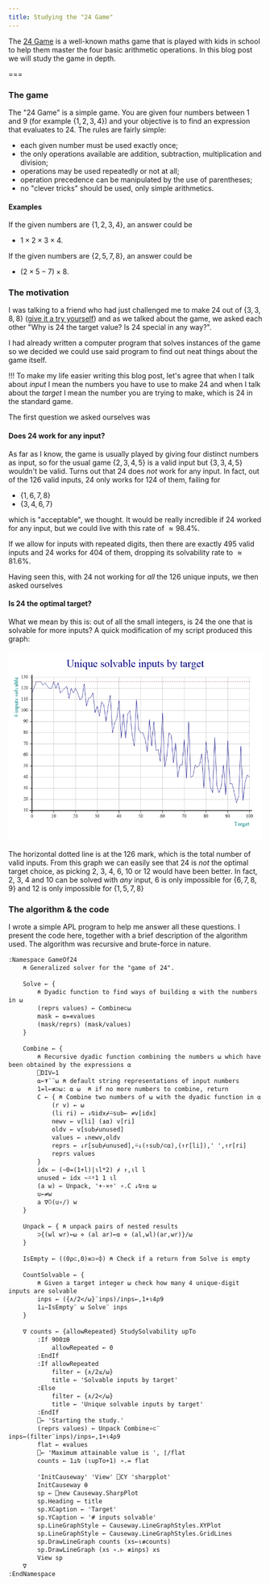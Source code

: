 ```yaml
---
title: Studying the "24 Game"
---
```


The [24 Game][24-game] is a well-known maths game that is played with kids in school to help them master the four basic arithmetic operations. In this blog post we will study the game in depth.

===

### The game

The "24 Game" is a simple game. You are given four numbers between $1$ and $9$ (for example $\{1, 2, 3, 4\}$) and your objective is to find an expression that evaluates to $24$. The rules are fairly simple:

 - each given number must be used exactly once;
 - the only operations available are addition, subtraction, multiplication and division;
 - operations may be used repeatedly or not at all;
 - operation precedence can be manipulated by the use of parentheses;
 - no "clever tricks" should be used, only simple arithmetics.


#### Examples

If the given numbers are $\{1, 2, 3, 4\}$, an answer could be

 - $1 \times 2 \times 3 \times 4$.

If the given numbers are $\{2, 5, 7, 8\}$, an answer could be

 - $(2\times 5 - 7)\times 8$.


### The motivation

I was talking to a friend who had just challenged me to make $24$ out of $\{3, 3, 8, 8\}$ ([give it a try yourself][P020]) and as we talked about the game, we asked each other "Why is $24$ the target value? Is $24$ special in any way?".

I had already written a computer program that solves instances of the game so we decided we could use said program to find out neat things about the game itself.

!!! To make my life easier writing this blog post, let's agree that when I talk about _input_ I mean the numbers you have to use to make $24$ and when I talk about the _target_ I mean the number you are trying to make, which is $24$ in the standard game.

The first question we asked ourselves was

#### Does $24$ work for any input?

As far as I know, the game is usually played by giving four distinct numbers as input, so for the usual game $\{2, 3, 4, 5\}$ is a valid input but $\{3, 3, 4, 5\}$ wouldn't be valid. Turns out that $24$ does _not_ work for any input. In fact, out of the $126$ valid inputs, $24$ only works for $124$ of them, failing for

 - $\{1, 6, 7, 8\}$
 - $\{3, 4, 6, 7\}$

which is "acceptable", we thought. It would be really incredible if $24$ worked for any input, but we could live with this rate of $\approx 98.4\%$.

If we allow for inputs with repeated digits, then there are exactly $495$ valid inputs and $24$ works for $404$ of them, dropping its solvability rate to $\approx 81.6\%$.

Having seen this, with $24$ not working for _all_ the $126$ unique inputs, we then asked ourselves

#### Is $24$ the optimal target?

What we mean by this is: out of all the small integers, is $24$ the one that is solvable for more inputs? A quick modification of my script produced this graph:

![graph showing solvability numbers for all targets from 0 to 100](unique_100.png)

The horizontal dotted line is at the $126$ mark, which is the total number of valid inputs. From this graph we can easily see that $24$ is _not_ the optimal target choice, as picking $2$, $3$, $4$, $6$, $10$ or $12$ would have been better. In fact, $2$, $3$, $4$ and $10$ can be solved with _any_ input, $6$ is only impossible for $\{6, 7, 8, 9\}$ and $12$ is only impossible for $\{1, 5, 7, 8\}$

### The algorithm & the code

I wrote a simple APL program to help me answer all these questions. I present the code here, together with a brief description of the algorithm used. The algorithm was recursive and brute-force in nature.

```apl
:Namespace GameOf24
    ⍝ Generalized solver for the "game of 24".

    Solve ← {
        ⍝ Dyadic function to find ways of building ⍺ with the numbers in ⍵
        (reprs values) ← Combine⊂⍵ 
        mask ← ⍺=∊values
        (mask/reprs) (mask/values)
    }

    Combine ← {
        ⍝ Recursive dyadic function combining the numbers ⍵ which have been obtained by the expressions ⍺
        ⎕DIV←1
        ⍺←⍕¨¨⍵ ⍝ default string representations of input numbers
        1=l←≢⊃⍵: ⍺ ⍵  ⍝ if no more numbers to combine, return
        C ← { ⍝ Combine two numbers of ⍵ with the dyadic function in ⍺
            (r v) ← ⍵
            (li ri) ← ↓⍉idx⌿⍨sub← ≠v[idx]
            newv ← v[li] (⍎⍺) v[ri]
            oldv ← v[sub⌿unused]
            values ← ↓newv,oldv
            reprs ← ↓r[sub⌿unused],⍨↓(↑sub/⊂⍺),(↑r[li]),' ',↑r[ri]
            reprs values
        }
        idx ← (~0=(1+l)|⍳l*2) ⌿ ↑,⍳l l
        unused ← idx ~⍨⍤1 1 ⍳l     
        (a w) ← Unpack, '+-×÷' ∘.C ↓⍉↑⍺ ⍵
        u←≠w
        a ∇⍥(u∘/) w
    }
    
    Unpack ← { ⍝ unpack pairs of nested results
        ⊃{(wl wr)←⍵ ⋄ (al ar)←⍺ ⋄ (al,wl)(ar,wr)}/⍵
    }
    
    IsEmpty ← ((0⍴⊂,0)≡⊃∘⌽) ⍝ Check if a return from Solve is empty
    
    CountSolvable ← {
        ⍝ Given a target integer ⍵ check how many 4 unique-digit inputs are solvable
        inps ← ({∧/2</⍵}¨inps)/inps←,1+⍳4⍴9     
        1⊥~IsEmpty¨ ⍵ Solve¨ inps
    }
    
    ∇ counts ← {allowRepeated} StudySolvability upTo
        :If 900⌶⍬
            allowRepeated ← 0
        :EndIf
        :If allowRepeated
            filter ← {∧/2≤/⍵}
            title ← 'Solvable inputs by target'
        :Else
            filter ← {∧/2</⍵}
            title ← 'Unique solvable inputs by target'
        :EndIf
        ⎕← 'Starting the study.'
        (reprs values) ← Unpack Combine∘⊂¨ inps←(filter¨inps)/inps←,1+⍳4⍴9
        flat ← ∊values
        ⎕← 'Maximum attainable value is ', ⌈/flat
        counts ← 1⊥⍉ (⍳upTo+1) ∘.= flat
        
        'InitCauseway' 'View' ⎕CY 'sharpplot'
        InitCauseway ⍬
        sp ← ⎕new Causeway.SharpPlot
        sp.Heading ← title
        sp.XCaption ← 'Target'
        sp.YCaption ← '# inputs solvable'                  
        sp.LineGraphStyle ← Causeway.LineGraphStyles.XYPlot
        sp.LineGraphStyle ← Causeway.LineGraphStyles.GridLines
        sp.DrawLineGraph counts (xs←⍳≢counts)              
        sp.DrawLineGraph (xs ∘.⊢ ≢inps) xs
        View sp
    ∇
:EndNamespace
```

[24-game]: https://en.wikipedia.org/wiki/24_Game
[P020]: ../make-24-with-3-3-8-8
[P019]: ../fold-the-alphabet